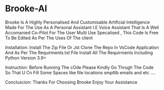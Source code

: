 # Brooke-AI
Brooke Is A Highly Personalised And Customisable Artificial Intelligence Made For The Use As A Personal Assistant I.E Voice Assistant That Is A Well Accomanied Co-Pilot For The User
Multi Use Specalised , This Code Is Free To Be Edited As Per The Uses Of The client
 
 Installation:
 Install The Zip File Or Jst Clone The Repo In VsCode Application And As Per The Requirments.txt File Install All The Requirments Including Python Version 3.9+
 
 Instruction: Before Running The cOde Please Kindly Go Thrugh The Code So That U Cn Fill Some Spaces like file locations smptlib emails and etc ....
 
 Concluscion:
 Thanks For Choosing Brooke Enjoy Your Assistance
 
